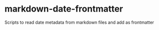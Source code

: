 # markdown-date-frontmatter
Scripts to read date metadata from markdown files and add as frontmatter
